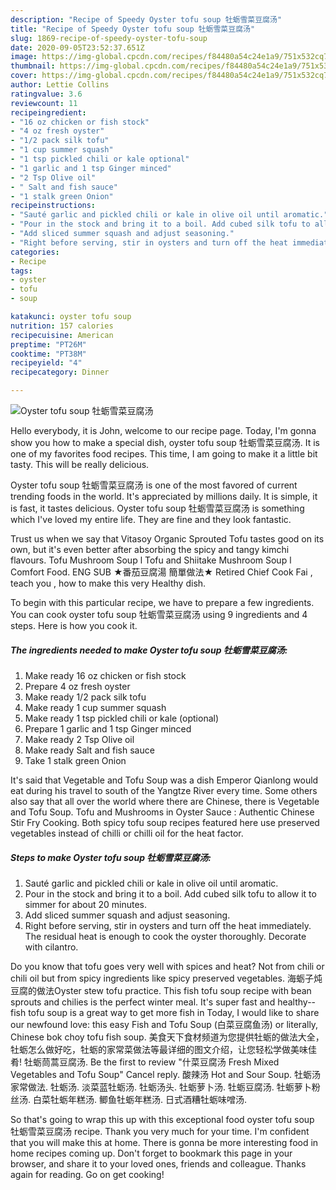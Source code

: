 ```yaml
---
description: "Recipe of Speedy Oyster tofu soup 牡蛎雪菜豆腐汤"
title: "Recipe of Speedy Oyster tofu soup 牡蛎雪菜豆腐汤"
slug: 1869-recipe-of-speedy-oyster-tofu-soup
date: 2020-09-05T23:52:37.651Z
image: https://img-global.cpcdn.com/recipes/f84480a54c24e1a9/751x532cq70/oyster-tofu-soup-牡蛎雪菜豆腐汤-recipe-main-photo.jpg
thumbnail: https://img-global.cpcdn.com/recipes/f84480a54c24e1a9/751x532cq70/oyster-tofu-soup-牡蛎雪菜豆腐汤-recipe-main-photo.jpg
cover: https://img-global.cpcdn.com/recipes/f84480a54c24e1a9/751x532cq70/oyster-tofu-soup-牡蛎雪菜豆腐汤-recipe-main-photo.jpg
author: Lettie Collins
ratingvalue: 3.6
reviewcount: 11
recipeingredient:
- "16 oz chicken or fish stock"
- "4 oz fresh oyster"
- "1/2 pack silk tofu"
- "1 cup summer squash"
- "1 tsp pickled chili or kale optional"
- "1 garlic and 1 tsp Ginger minced"
- "2 Tsp Olive oil"
- " Salt and fish sauce"
- "1 stalk green Onion"
recipeinstructions:
- "Sauté garlic and pickled chili or kale in olive oil until aromatic."
- "Pour in the stock and bring it to a boil. Add cubed silk tofu to allow it to simmer for about 20 minutes."
- "Add sliced summer squash and adjust seasoning."
- "Right before serving, stir in oysters and turn off the heat immediately. The residual heat is enough to cook the oyster thoroughly. Decorate with cilantro."
categories:
- Recipe
tags:
- oyster
- tofu
- soup

katakunci: oyster tofu soup 
nutrition: 157 calories
recipecuisine: American
preptime: "PT26M"
cooktime: "PT38M"
recipeyield: "4"
recipecategory: Dinner

---
```



![Oyster tofu soup 牡蛎雪菜豆腐汤](https://img-global.cpcdn.com/recipes/f84480a54c24e1a9/751x532cq70/oyster-tofu-soup-牡蛎雪菜豆腐汤-recipe-main-photo.jpg)

Hello everybody, it is John, welcome to our recipe page. Today, I'm gonna show you how to make a special dish, oyster tofu soup 牡蛎雪菜豆腐汤. It is one of my favorites food recipes. This time, I am going to make it a little bit tasty. This will be really delicious.

Oyster tofu soup 牡蛎雪菜豆腐汤 is one of the most favored of current trending foods in the world. It's appreciated by millions daily. It is simple, it is fast, it tastes delicious. Oyster tofu soup 牡蛎雪菜豆腐汤 is something which I've loved my entire life. They are fine and they look fantastic.

Trust us when we say that Vitasoy Organic Sprouted Tofu tastes good on its own, but it&#39;s even better after absorbing the spicy and tangy kimchi flavours. Tofu Mushroom Soup l Tofu and Shiitake Mushroom Soup l Comfort Food. ENG SUB ★番茄豆腐湯 簡單做法★ Retired Chief Cook Fai , teach you , how to make this very Healthy dish.


To begin with this particular recipe, we have to prepare a few ingredients. You can cook oyster tofu soup 牡蛎雪菜豆腐汤 using 9 ingredients and 4 steps. Here is how you cook it.

<!--inarticleads1-->

##### The ingredients needed to make Oyster tofu soup 牡蛎雪菜豆腐汤:

1. Make ready 16 oz chicken or fish stock
1. Prepare 4 oz fresh oyster
1. Make ready 1/2 pack silk tofu
1. Make ready 1 cup summer squash
1. Make ready 1 tsp pickled chili or kale (optional)
1. Prepare 1 garlic and 1 tsp Ginger minced
1. Make ready 2 Tsp Olive oil
1. Make ready  Salt and fish sauce
1. Take 1 stalk green Onion


It&#39;s said that Vegetable and Tofu Soup was a dish Emperor Qianlong would eat during his travel to south of the Yangtze River every time. Some others also say that all over the world where there are Chinese, there is Vegetable and Tofu Soup. Tofu and Mushrooms in Oyster Sauce : Authentic Chinese Stir Fry Cooking. Both spicy tofu soup recipes featured here use preserved vegetables instead of chilli or chilli oil for the heat factor. 

<!--inarticleads2-->

##### Steps to make Oyster tofu soup 牡蛎雪菜豆腐汤:

1. Sauté garlic and pickled chili or kale in olive oil until aromatic.
1. Pour in the stock and bring it to a boil. Add cubed silk tofu to allow it to simmer for about 20 minutes.
1. Add sliced summer squash and adjust seasoning.
1. Right before serving, stir in oysters and turn off the heat immediately. The residual heat is enough to cook the oyster thoroughly. Decorate with cilantro.


Do you know that tofu goes very well with spices and heat? Not from chili or chili oil but from spicy ingredients like spicy preserved vegetables. 海蛎子炖豆腐的做法Oyster stew tofu practice. This fish tofu soup recipe with bean sprouts and chilies is the perfect winter meal. It&#39;s super fast and healthy-- fish tofu soup is a great way to get more fish in Today, I would like to share our newfound love: this easy Fish and Tofu Soup (白菜豆腐鱼汤) or literally, Chinese bok choy tofu fish soup. 美食天下食材频道为您提供牡蛎的做法大全，牡蛎怎么做好吃，牡蛎的家常菜做法等最详细的图文介绍，让您轻松学做美味佳肴! 牡蛎茼蒿豆腐汤. Be the first to review &#34;什菜豆腐汤 Fresh Mixed Vegetables and Tofu Soup&#34; Cancel reply. 酸辣汤 Hot and Sour Soup. 牡蛎汤家常做法. 牡蛎汤. 淡菜蓝牡蛎汤. 牡蛎汤头. 牡蛎萝卜汤. 牡蛎豆腐汤. 牡蛎萝卜粉丝汤. 白菜牡蛎年糕汤. 鲫鱼牡蛎年糕汤. 日式酒糟牡蛎味噌汤. 

So that's going to wrap this up with this exceptional food oyster tofu soup 牡蛎雪菜豆腐汤 recipe. Thank you very much for your time. I'm confident that you will make this at home. There is gonna be more interesting food in home recipes coming up. Don't forget to bookmark this page in your browser, and share it to your loved ones, friends and colleague. Thanks again for reading. Go on get cooking!
